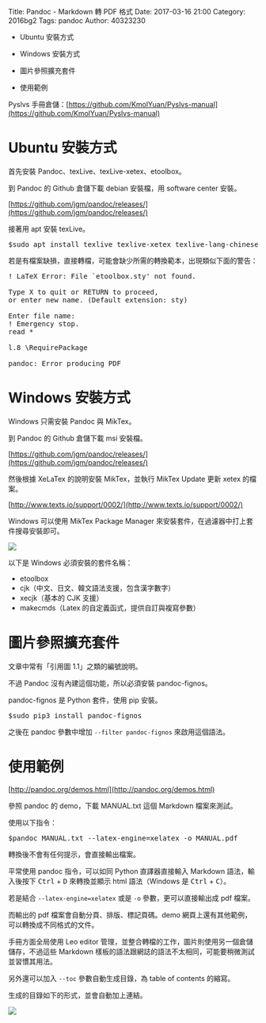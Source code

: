 Title: Pandoc - Markdown 轉 PDF 格式
Date: 2017-03-16 21:00
Category: 2016bg2
Tags: pandoc
Author: 40323230

* Ubuntu 安裝方式

* Windows 安裝方式

* 圖片參照擴充套件

* 使用範例

Pyslvs 手冊倉儲：[https://github.com/KmolYuan/Pyslvs-manual](https://github.com/KmolYuan/Pyslvs-manual)

<!-- PELICAN_END_SUMMARY -->

Ubuntu 安裝方式
===

首先安裝 Pandoc、texLive、texLive-xetex、etoolbox。

到 Pandoc 的 Github 倉儲下載 debian 安裝檔，用 software center 安裝。

[https://github.com/jgm/pandoc/releases/](https://github.com/jgm/pandoc/releases/)

接著用 apt 安裝 texLive。

<pre>
$sudo apt install texlive texlive-xetex texlive-lang-chinese etoolbox
</pre>

若是有檔案缺損，直接轉檔，可能會缺少所需的轉換範本，出現類似下面的警告：  

<pre>
! LaTeX Error: File `etoolbox.sty' not found.

Type X to quit or RETURN to proceed,
or enter new name. (Default extension: sty)

Enter file name:
! Emergency stop.
read *

l.8 \RequirePackage

pandoc: Error producing PDF
</pre>

Windows 安裝方式
===

Windows 只需安裝 Pandoc 與 MikTex。

到 Pandoc 的 Github 倉儲下載 msi 安裝檔。

[https://github.com/jgm/pandoc/releases/](https://github.com/jgm/pandoc/releases/)

然後根據 XeLaTex 的說明安裝 MikTex，並執行 MikTex Update 更新 xetex 的檔案。

[http://www.texts.io/support/0002/](http://www.texts.io/support/0002/)

Windows 可以使用 MikTex Package Manager 來安裝套件，在過濾器中打上套件搜尋安裝即可。

![](https://raw.githubusercontent.com/coursemdetw/project_site_files/gh-pages/files/2016spring/g2/Python_solvespace/0121_01.jpg)

以下是 Windows 必須安裝的套件名稱：

+ etoolbox
+ cjk（中文、日文、韓文語法支援，包含漢字數字）
+ xecjk（基本的 CJK 支援）
+ makecmds（Latex 的自定義函式，提供自訂與複寫參數）

圖片參照擴充套件
===

文章中常有「引用圖 1.1」之類的編號說明。

不過 Pandoc 沒有內建這個功能，所以必須安裝 pandoc-fignos。

pandoc-fignos 是 Python 套件，使用 pip 安裝。

<pre>
$sudo pip3 install pandoc-fignos
</pre>

之後在 pandoc 參數中增加 `--filter pandoc-fignos` 來啟用這個語法。

使用範例
===

[http://pandoc.org/demos.html](http://pandoc.org/demos.html)

參照 pandoc 的 demo，下載 MANUAL.txt 這個 Markdown 檔案來測試。

使用以下指令：

<pre>
$pandoc MANUAL.txt --latex-engine=xelatex -o MANUAL.pdf
</pre>

轉換後不會有任何提示，會直接輸出檔案。

平常使用 pandoc 指令，可以如同 Python 直譯器直接輸入 Markdown 語法，輸入後按下 <kbd>Ctrl</kbd> + <kbd>D</kbd> 來轉換並顯示 html 語法（Windows 是 <kbd>Ctrl</kbd> + <kbd>C</kbd>）。

若是結合 `--latex-engine=xelatex` 或是 `-o` 參數，更可以直接輸出成 pdf 檔案。

而輸出的 pdf 檔案會自動分頁、排版、標記頁碼。demo 網頁上還有其他範例，可以轉換成不同格式的文件。

手冊方面全局使用 Leo editor 管理，並整合轉檔的工作，圖片則使用另一個倉儲儲存，不過這些 Markdown 樣板的語法跟網誌的語法不太相同，可能要稍微測試並習慣其用法。

另外還可以加入 `--toc` 參數自動生成目錄，為 table of contents 的縮寫。

生成的目錄如下的形式，並會自動加上連結。

![](https://raw.githubusercontent.com/coursemdetw/project_site_files/gh-pages/files/2016spring/g2/Python_solvespace/0121_02.png)